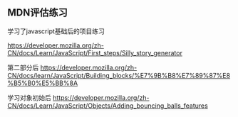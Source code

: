 

## MDN评估练习
学习了javascript基础后的项目练习

https://developer.mozilla.org/zh-CN/docs/Learn/JavaScript/First_steps/Silly_story_generator



第二部分后
https://developer.mozilla.org/zh-CN/docs/learn/JavaScript/Building_blocks/%E7%9B%B8%E7%89%87%E8%B5%B0%E5%BB%8A



学习对象初始后
https://developer.mozilla.org/zh-CN/docs/Learn/JavaScript/Objects/Adding_bouncing_balls_features